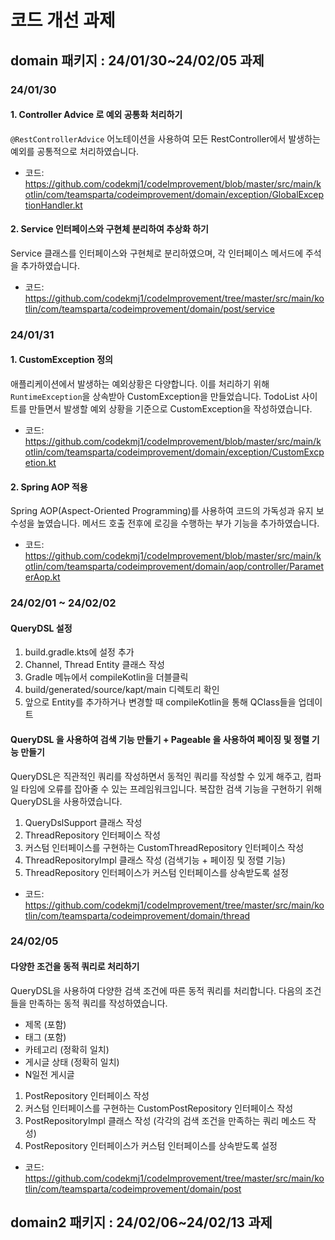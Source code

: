 # 코드 개선 과제

## domain 패키지 : 24/01/30~24/02/05 과제

### 24/01/30 
#### 1. Controller Advice 로 예외 공통화 처리하기
`@RestControllerAdvice` 어노테이션을 사용하여 모든 RestController에서 발생하는 예외를 공통적으로 처리하였습니다.
- 코드: https://github.com/codekmj1/codeImprovement/blob/master/src/main/kotlin/com/teamsparta/codeimprovement/domain/exception/GlobalExceptionHandler.kt
  
#### 2. Service 인터페이스와 구현체 분리하여 추상화 하기
Service 클래스를 인터페이스와 구현체로 분리하였으며, 각 인터페이스 메서드에 주석을 추가하였습니다.
- 코드: https://github.com/codekmj1/codeImprovement/tree/master/src/main/kotlin/com/teamsparta/codeimprovement/domain/post/service
  
### 24/01/31
#### 1. CustomException 정의
애플리케이션에서 발생하는 예외상황은 다양합니다. 이를 처리하기 위해 `RuntimeException`을 상속받아 CustomException을 만들었습니다. TodoList 사이트를 만들면서 발생할 예외 상황을 기준으로 CustomException을 작성하였습니다.
- 코드: https://github.com/codekmj1/codeImprovement/blob/master/src/main/kotlin/com/teamsparta/codeimprovement/domain/exception/CustomExcpetion.kt
  
#### 2. Spring AOP 적용
Spring AOP(Aspect-Oriented Programming)를 사용하여 코드의 가독성과 유지 보수성을 높였습니다. 메서드 호출 전후에 로깅을 수행하는 부가 기능을 추가하였습니다.
- 코드: https://github.com/codekmj1/codeImprovement/blob/master/src/main/kotlin/com/teamsparta/codeimprovement/domain/aop/controller/ParameterAop.kt

### 24/02/01 ~ 24/02/02
#### QueryDSL 설정
1. build.gradle.kts에 설정 추가
2. Channel, Thread Entity 클래스 작성
3. Gradle 메뉴에서 compileKotlin을 더블클릭
4. build/generated/source/kapt/main 디렉토리 확인
5. 앞으로 Entity를 추가하거나 변경할 때 compileKotlin을 통해 QClass들을 업데이트

#### QueryDSL 을 사용하여 검색 기능 만들기 + Pageable 을 사용하여 페이징 및 정렬 기능 만들기
QueryDSL은 직관적인 쿼리를 작성하면서 동적인 쿼리를 작성할 수 있게 해주고, 컴파일 타임에 오류를 잡아줄 수 있는 프레임워크입니다. 복잡한 검색 기능을 구현하기 위해 QueryDSL을 사용하였습니다.

1. QueryDslSupport 클래스 작성
2. ThreadRepository 인터페이스 작성
3. 커스텀 인터페이스를 구현하는 CustomThreadRepository 인터페이스 작성 
4. ThreadRepositoryImpl 클래스 작성 (검색기능 + 페이징 및 정렬 기능)
5. ThreadRepository 인터페이스가 커스텀 인터페이스를 상속받도록 설정

- 코드: https://github.com/codekmj1/codeImprovement/tree/master/src/main/kotlin/com/teamsparta/codeimprovement/domain/thread

### 24/02/05
#### 다양한 조건을 동적 쿼리로 처리하기
QueryDSL을 사용하여 다양한 검색 조건에 따른 동적 쿼리를 처리합니다. 다음의 조건들을 만족하는 동적 쿼리를 작성하였습니다.
- 제목 (포함)
- 태그 (포함)
- 카테고리 (정확히 일치)
- 게시글 상태 (정확히 일치)
- N일전 게시글

1. PostRepository 인터페이스 작성
2. 커스텀 인터페이스를 구현하는 CustomPostRepository 인터페이스 작성 
3. PostRepositoryImpl 클래스 작성 (각각의 검색 조건을 만족하는 쿼리 메소드 작성)
4. PostRepository 인터페이스가 커스텀 인터페이스를 상속받도록 설정

- 코드: https://github.com/codekmj1/codeImprovement/tree/master/src/main/kotlin/com/teamsparta/codeimprovement/domain/post


## domain2 패키지 : 24/02/06~24/02/13 과제

